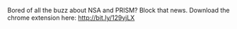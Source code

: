 Bored of all the buzz about NSA and PRISM? Block that news. Download the chrome extension here: http://bit.ly/129vjLX
